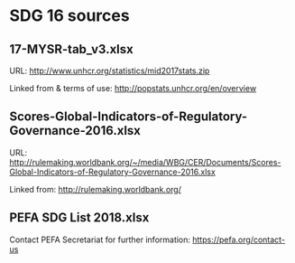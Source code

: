 # SDG 16 sources

## 17-MYSR-tab_v3.xlsx

URL: http://www.unhcr.org/statistics/mid2017stats.zip

Linked from & terms of use: http://popstats.unhcr.org/en/overview

## Scores-Global-Indicators-of-Regulatory-Governance-2016.xlsx

URL: http://rulemaking.worldbank.org/~/media/WBG/CER/Documents/Scores-Global-Indicators-of-Regulatory-Governance-2016.xlsx

Linked from: http://rulemaking.worldbank.org/

## PEFA SDG List 2018.xlsx

Contact PEFA Secretariat for further information: https://pefa.org/contact-us
